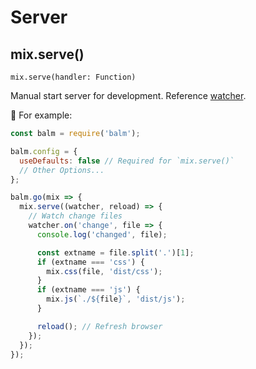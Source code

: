 # Server

## mix.serve()

`mix.serve(handler: Function)`

Manual start server for development. Reference [watcher](https://gulpjs.com/docs/en/api/watch#chokidar-instance).

:chestnut: For example:

```js
const balm = require('balm');

balm.config = {
  useDefaults: false // Required for `mix.serve()`
  // Other Options...
};

balm.go(mix => {
  mix.serve((watcher, reload) => {
    // Watch change files
    watcher.on('change', file => {
      console.log('changed', file);

      const extname = file.split('.')[1];
      if (extname === 'css') {
        mix.css(file, 'dist/css');
      }
      if (extname === 'js') {
        mix.js(`./${file}`, 'dist/js');
      }

      reload(); // Refresh browser
    });
  });
});
```
